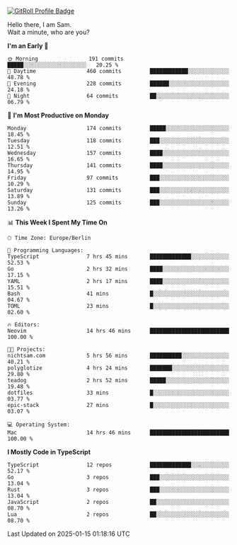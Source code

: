 <a href="https://gitroll.io/profile/u8g4G6FTZM7WSCSqTRPGSHZygT4O2" target="_blank"><img src="https://gitroll.io/api/badges/profiles/v1/u8g4G6FTZM7WSCSqTRPGSHZygT4O2?theme=nord" alt="GitRoll Profile Badge"/></a>

Hello there, I am Sam.  
Wait a minute, who are you?
  
<!--START_SECTION:waka-->
**I'm an Early 🐤** 

```text
🌞 Morning                191 commits         █████░░░░░░░░░░░░░░░░░░░░   20.25 % 
🌆 Daytime                460 commits         ████████████░░░░░░░░░░░░░   48.78 % 
🌃 Evening                228 commits         ██████░░░░░░░░░░░░░░░░░░░   24.18 % 
🌙 Night                  64 commits          ██░░░░░░░░░░░░░░░░░░░░░░░   06.79 % 
```
📅 **I'm Most Productive on Monday** 

```text
Monday                   174 commits         █████░░░░░░░░░░░░░░░░░░░░   18.45 % 
Tuesday                  118 commits         ███░░░░░░░░░░░░░░░░░░░░░░   12.51 % 
Wednesday                157 commits         ████░░░░░░░░░░░░░░░░░░░░░   16.65 % 
Thursday                 141 commits         ████░░░░░░░░░░░░░░░░░░░░░   14.95 % 
Friday                   97 commits          ███░░░░░░░░░░░░░░░░░░░░░░   10.29 % 
Saturday                 131 commits         ███░░░░░░░░░░░░░░░░░░░░░░   13.89 % 
Sunday                   125 commits         ███░░░░░░░░░░░░░░░░░░░░░░   13.26 % 
```


📊 **This Week I Spent My Time On** 

```text
🕑︎ Time Zone: Europe/Berlin

💬 Programming Languages: 
TypeScript               7 hrs 45 mins       █████████████░░░░░░░░░░░░   52.53 % 
Go                       2 hrs 32 mins       ████░░░░░░░░░░░░░░░░░░░░░   17.15 % 
YAML                     2 hrs 17 mins       ████░░░░░░░░░░░░░░░░░░░░░   15.51 % 
Bash                     41 mins             █░░░░░░░░░░░░░░░░░░░░░░░░   04.67 % 
TOML                     23 mins             █░░░░░░░░░░░░░░░░░░░░░░░░   02.60 % 

🔥 Editors: 
Neovim                   14 hrs 46 mins      █████████████████████████   100.00 % 

🐱‍💻 Projects: 
nichtsam.com             5 hrs 56 mins       ██████████░░░░░░░░░░░░░░░   40.21 % 
polyglotize              4 hrs 24 mins       ███████░░░░░░░░░░░░░░░░░░   29.80 % 
teadog                   2 hrs 52 mins       █████░░░░░░░░░░░░░░░░░░░░   19.48 % 
dotfiles                 33 mins             █░░░░░░░░░░░░░░░░░░░░░░░░   03.77 % 
epic-stack               27 mins             █░░░░░░░░░░░░░░░░░░░░░░░░   03.07 % 

💻 Operating System: 
Mac                      14 hrs 46 mins      █████████████████████████   100.00 % 
```

**I Mostly Code in TypeScript** 

```text
TypeScript               12 repos            █████████████░░░░░░░░░░░░   52.17 % 
Go                       3 repos             ███░░░░░░░░░░░░░░░░░░░░░░   13.04 % 
Rust                     3 repos             ███░░░░░░░░░░░░░░░░░░░░░░   13.04 % 
JavaScript               2 repos             ██░░░░░░░░░░░░░░░░░░░░░░░   08.70 % 
Lua                      2 repos             ██░░░░░░░░░░░░░░░░░░░░░░░   08.70 % 
```




 Last Updated on 2025-01-15 01:18:16 UTC
<!--END_SECTION:waka-->

